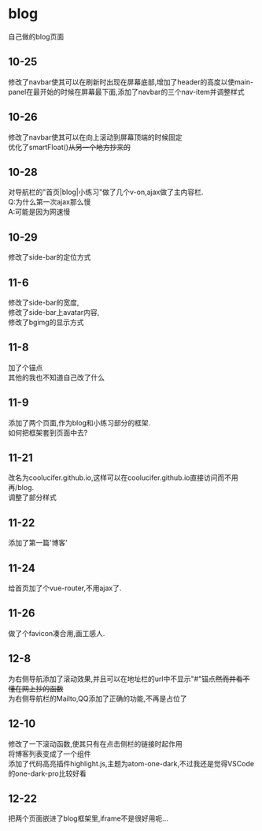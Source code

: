 # blog
自己做的blog页面
## 10-25
修改了navbar使其可以在刷新时出现在屏幕底部,增加了header的高度以使main-panel在最开始的时候在屏幕最下面,添加了navbar的三个nav-item并调整样式
## 10-26
修改了navbar使其可以在向上滚动到屏幕顶端的时候固定  
优化了smartFloat()~~从另一个地方抄来的~~
## 10-28
对导航栏的"首页|blog|小练习"做了几个v-on,ajax做了主内容栏.  
Q:为什么第一次ajax那么慢  
A:可能是因为网速慢
## 10-29
修改了side-bar的定位方式
## 11-6
修改了side-bar的宽度,  
修改了side-bar上avatar内容,  
修改了bgimg的显示方式
## 11-8
加了个锚点  
其他的我也不知道自己改了什么
## 11-9
添加了两个页面,作为blog和小练习部分的框架.  
如何把框架套到页面中去?
## 11-21
改名为coolucifer.github.io,这样可以在coolucifer.github.io直接访问而不用再/blog.  
调整了部分样式
## 11-22
添加了第一篇'博客'
## 11-24
给首页加了个vue-router,不用ajax了.  
## 11-26
做了个favicon凑合用,画工感人.
## 12-8
为右侧导航添加了滚动效果,并且可以在地址栏的url中不显示"#"锚点~~然而并看不懂在网上抄的函数~~  
为右侧导航栏的Mailto,QQ添加了正确的功能,不再是占位了
## 12-10
修改了一下滚动函数,使其只有在点击侧栏的链接时起作用  
将博客列表变成了一个组件  
添加了代码高亮插件highlight.js,主题为atom-one-dark,不过我还是觉得VSCode的one-dark-pro比较好看
## 12-22
把两个页面嵌进了blog框架里,iframe不是很好用呃...